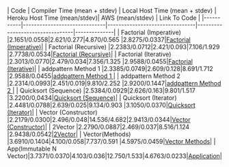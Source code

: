 | Code      | Compiler Time (mean + stdev) | Local Host Time (mean + stdev) | Heroku Host Time (mean/stdev)| AWS (mean/stdev) | Link To Code |
|-----------|------------------------------|--------------------------------|---------------------------------|--------------|
| Factorial (Imperative) |2.1651/0.0558|2.621/0.277|4.870/0.565 |2.8275/0.0337|[Factorial (Imperative)](http://coconut.readthedocs.io/en/latest/HELP.html#imperative-method)|
| Factorial (Recursive)  |2.2383/0.0712|2.421/0.093|7.106/1.929 |2.7738/0.0534|[Factorial (Recursive)](http://coconut.readthedocs.io/en/latest/HELP.html#recursive-method)|
| Factorial (Iterative)  |2.3013/0.0770|2.479/0.034|7.356/1.325 |2.9588/0.0455|[Factorial (Iterative)](http://coconut.readthedocs.io/en/latest/HELP.html#iterative-method)|
| addpattern Method 1    |2.3385/0.0749|2.609/0.128|8.691/1.712 |2.9588/0.0455|[addpattern Method 1 ](http://coconut.readthedocs.io/en/latest/HELP.html#addpattern-method)|
| addpattern Method 2    |2.2314/0.0993|2.451/0.019|9.810/2.252 |2.9200/0.1447|[addpattern Method 2 ](http://coconut.readthedocs.io/en/latest/HELP.html#addpattern-method)|
| Quicksort (Sequence)   |2.5384/0.0929|2.626/0.163|9.801/1.517 |3.2200/0,0434|[Quicksort (Sequence)](http://coconut.readthedocs.io/en/latest/HELP.html#sorting-a-sequence)|
| Quicksort (Iterator)   |2.4481/0.0788|2.639/0.025|9.134/0.903 |3.1050/0.0370|[Quicksort (Iterator)](http://coconut.readthedocs.io/en/latest/HELP.html#sorting-an-iterator)|
| Vector (Constructor)   |2.2179/0.0300|2.496/0.048|14.536/4.682|2.9413/0.0344|[Vector (Constructor)](http://coconut.readthedocs.io/en/latest/HELP.html#n-vector-constructor)|
| 2Vector                |2.2790/0.0887|2.469/0.037|8.516/1.124 |2.9438/0.0542|[2Vector](http://coconut.readthedocs.io/en/latest/HELP.html#vector)|
| Vector(Methods)        |3.6910/0.1404|4.100/0.058|7.737/0.591 |4.5975/0.0459|[Vector Methods](http://coconut.readthedocs.io/en/latest/HELP.html#n-vector-methods)|
| App(Immutable N Vector)|3.7371/0.0370|4.103/0.036|12.750/1.533|4.6763/0.0233|[Application](http://coconut.readthedocs.io/en/latest/HELP.html#applications)| 